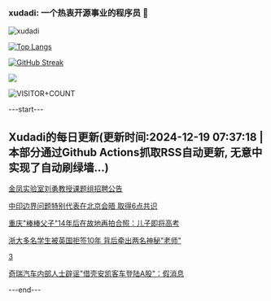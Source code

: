 ### xudadi: 一个热衷开源事业的程序员 👋

![xudadi](https://github-readme-stats-git-masterorgs-github-readme-stats-team.vercel.app/api?username=xudadi)

[![Top Langs](https://github-readme-stats.vercel.app/api/top-langs/?username=xudadi)](https://github.com/anuraghazra/github-readme-stats)

[![GitHub Streak](https://streak-stats.demolab.com?user=xudadi&locale=zh_Hans)](https://git.io/streak-stats)

![](https://raw.githubusercontent.com/xudadi/xudadi/main/assets/github-contribution-grid-snake.svg)

![VISITOR+COUNT](https://komarev.com/ghpvc/?username=xudadi&label=VISITOR+COUNT)


---start---

## Xudadi的每日更新(更新时间:2024-12-19 07:37:18 | 本部分通过Github Actions抓取RSS自动更新, 无意中实现了自动刷绿墙...)

[金凤实验室刘勇教授课题组招聘公告](https://www.gongkaoleida.com/article/2235690)

[中印边界问题特别代表在北京会晤 取得6点共识](https://m.163.com/news/article/JJNJRDQC0001899O.html)

[重庆"棒棒父子"14年后在故地再拍合照：儿子即将高考](https://m.163.com/news/article/JJMVETD3051492T3.html)

[浙大多名学生被英国拒签10年 背后牵出两名神秘"老师"](https://m.163.com/news/article/JJNFL3M00550A0OW.html)

[3](https://m.163.com/touch/news/sub/domestic)

[奇瑞汽车内部人士辟谣"借壳安凯客车登陆A股"：假消息](https://m.163.com/news/article/JJNGQNPO053469LG.html)

---end---
